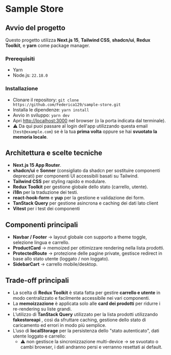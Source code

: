 # Sample Store

## Avvio del progetto

Questo progetto utilizza **Next.js 15**, **Tailwind CSS**, **shadcn/ui**, **Redux Toolkit**, e **yarn** come package manager.

### Prerequisiti
- Yarn
- Node.js: `22.18.0`

### Installazione
- Clonare il repository: `git clone https://github.com/Federica129/sample-store.git`
- Installa le dipendenze: `yarn install`
- Avvio in sviluppo: `yarn dev`
- Apri [http://localhost:3000](http://localhost:3000) nel browser (o la porta indicata dal terminale).
- ⚠️ Da qui puoi passare al login dell'app utilizzando questa email (`test@example.com`) se è la tua **prima volta** oppure se hai **svuotato la memoria locale**.

## Architettura e scelte tecniche

- **Next.js 15 App Router**.  
- **shadcn/ui** e **Sonner** (consigliato da shadcn per sostituire componenti deprecati) per componenti UI accessibili basati su Tailwind.  
- **Tailwind CSS** per styling rapido e modulare.  
- **Redux Toolkit** per gestione globale dello stato (carrello, utente).  
- **i18n** per la traduzione dei testi.  
- **react-hook-form** e **yup** per la gestione e validazione dei form.
- **TanStack Query** per gestione asincrona e caching dei dati lato client
- **Vitest** per i test dei componenti

## Componenti principali

- **Navbar / Footer** → layout globale con supporto a theme toggle, selezione lingua e carrello.  
- **ProductCard** → memoized per ottimizzare rendering nella lista prodotti.  
- **ProtectedRoute** → protezione delle pagine private, gestisce redirect in base allo stato utente (loggato / non loggato).  
- **SidebarCart** → carrello mobile/desktop.  

## Trade-off principali

- La scelta di **Redux Toolkit** è stata fatta per gestire **carrello e utente** in modo centralizzato e facilmente accessibile nei vari componenti.  
- La **memoizzazione** è applicata solo alle **card dei prodotti** per ridurre i re-rendering su liste grandi.
- L’utilizzo di **TanStack Query** utilizzato per la lista prodotti utilizzando **fakestoreapi** , così da sfruttare caching, gestione dello stato di caricamento ed errori in modo più semplice.  
- L’uso di **localStorage** per la persistenza dello "stato autenticato", dati utente loggato e carrello:   
  - ⚠️ non gestisce la sincronizzazione multi-device → se svuotato o cambi browser, i dati andranno persi e verranno resettati ai default.  
